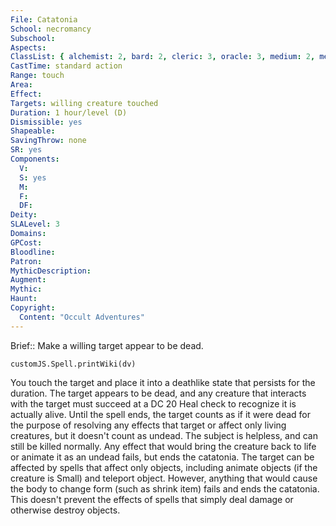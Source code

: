 ```yaml
---
File: Catatonia
School: necromancy
Subschool: 
Aspects: 
ClassList: { alchemist: 2, bard: 2, cleric: 3, oracle: 3, medium: 2, mesmerist: 2, psychic: 3, sorcerer: 3, wizard: 3, spiritualist: 2, witch: 3 }
CastTime: standard action
Range: touch
Area: 
Effect: 
Targets: willing creature touched
Duration: 1 hour/level (D)
Dismissible: yes
Shapeable: 
SavingThrow: none
SR: yes
Components:
  V: 
  S: yes
  M: 
  F: 
  DF: 
Deity: 
SLALevel: 3
Domains: 
GPCost: 
Bloodline: 
Patron: 
MythicDescription: 
Augment: 
Mythic: 
Haunt: 
Copyright:
  Content: "Occult Adventures"
---
```

Brief:: Make a willing target appear to be dead.

```dataviewjs
customJS.Spell.printWiki(dv)
```

You touch the target and place it into a deathlike state that persists for the duration. The target appears to be dead, and any creature that interacts with the target must succeed at a DC 20 Heal check to recognize it is actually alive.  Until the spell ends, the target counts as if it were dead for the purpose of resolving any effects that target or affect only living creatures, but it doesn't count as undead. The subject is helpless, and can still be killed normally.  Any effect that would bring the creature back to life or animate it as an undead fails, but ends the catatonia. The target can be affected by spells that affect only objects, including animate objects (if the creature is Small) and teleport object. However, anything that would cause the body to change form (such as shrink item) fails and ends the catatonia. This doesn't prevent the effects of spells that simply deal damage or otherwise destroy objects.
